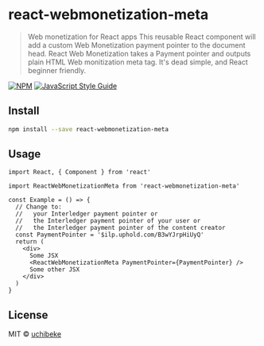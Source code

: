 # react-webmonetization-meta

> Web monetization for React apps
> This reusable React component will add a custom Web Monetization payment pointer to the document head.
> React Web Monetization takes a Payment pointer and outputs plain HTML Web monitization meta tag. It's dead simple, and React beginner friendly.

[![NPM](https://img.shields.io/npm/v/react-webmonetization-meta.svg)](https://www.npmjs.com/package/react-webmonetization-meta) [![JavaScript Style Guide](https://img.shields.io/badge/code_style-standard-brightgreen.svg)](https://standardjs.com)

## Install

```bash
npm install --save react-webmonetization-meta
```

## Usage

```tsx
import React, { Component } from 'react'

import ReactWebMonetizationMeta from 'react-webmonetization-meta'

const Example = () => {
  // Change to:
  //   your Interledger payment pointer or
  //   the Interledger payment pointer of your user or
  //   the Interledger payment pointer of the content creator
  const PaymentPointer = '$ilp.uphold.com/B3wYJrpHiUyQ'
  return (
    <div>
      Some JSX
      <ReactWebMonetizationMeta PaymentPointer={PaymentPointer} />
      Some other JSX
    </div>
  )
}
```

## License

MIT © [uchibeke](https://github.com/uchibeke)
